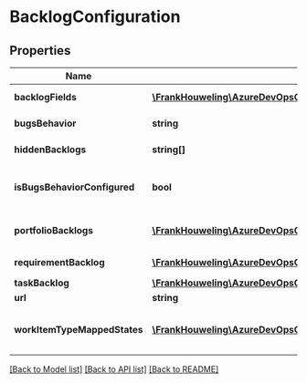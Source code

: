 # BacklogConfiguration

## Properties
Name | Type | Description | Notes
------------ | ------------- | ------------- | -------------
**backlogFields** | [**\FrankHouweling\AzureDevOpsClient\Work\Model\BacklogFields**](BacklogFields.md) | Behavior/type field mapping | [optional] 
**bugsBehavior** | **string** | Bugs behavior | [optional] 
**hiddenBacklogs** | **string[]** | Hidden Backlog | [optional] 
**isBugsBehaviorConfigured** | **bool** | Is BugsBehavior Configured in the process | [optional] 
**portfolioBacklogs** | [**\FrankHouweling\AzureDevOpsClient\Work\Model\BacklogLevelConfiguration[]**](BacklogLevelConfiguration.md) | Portfolio backlog descriptors | [optional] 
**requirementBacklog** | [**\FrankHouweling\AzureDevOpsClient\Work\Model\BacklogLevelConfiguration**](BacklogLevelConfiguration.md) | Requirement backlog | [optional] 
**taskBacklog** | [**\FrankHouweling\AzureDevOpsClient\Work\Model\BacklogLevelConfiguration**](BacklogLevelConfiguration.md) | Task backlog | [optional] 
**url** | **string** |  | [optional] 
**workItemTypeMappedStates** | [**\FrankHouweling\AzureDevOpsClient\Work\Model\WorkItemTypeStateInfo[]**](WorkItemTypeStateInfo.md) | Mapped states for work item types | [optional] 

[[Back to Model list]](../README.md#documentation-for-models) [[Back to API list]](../README.md#documentation-for-api-endpoints) [[Back to README]](../README.md)


